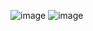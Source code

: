 ![image](https://user-images.githubusercontent.com/68144687/164228676-7fffdd83-f980-423e-91e1-794c1068f9cd.png)
![image](https://user-images.githubusercontent.com/68144687/164228686-7322b0a7-98c3-48b7-89ca-a5cf491bae1f.png)
